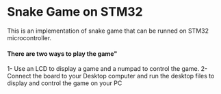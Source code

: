 # Snake Game on STM32

This is an implementation of snake game that can be runned on STM32 microcontroller. 
#### There are two ways to play the game"
1- Use an LCD to display a game and a numpad to control the game.
2- Connect the board to your Desktop computer and run the desktop files to display and control the game on your PC